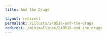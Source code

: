 ```yaml
---
title: And the Drugs

layout: redirect
permalink: /illusts/240518-and-the-drugs
redirect: /minimallines/240518-and-the-drugs
---
```

